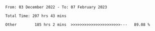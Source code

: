 <!--START_SECTION:waka-->

```text
From: 03 December 2022 - To: 07 February 2023

Total Time: 207 hrs 43 mins

Other        185 hrs 2 mins  >>>>>>>>>>>>>>>>>>>>>>---   89.08 %
```

<!--END_SECTION:waka-->